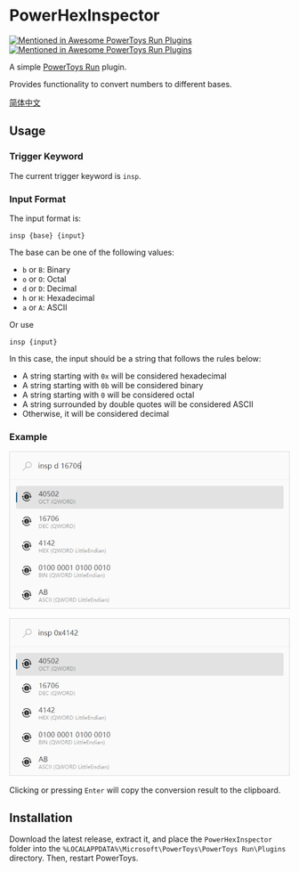 # PowerHexInspector

[![Mentioned in Awesome PowerToys Run Plugins](https://awesome.re/mentioned-badge.svg)](https://github.com/hlaueriksson/awesome-powertoys-run-plugins)
[![Mentioned in Awesome PowerToys Run Plugins](https://awesome.re/mentioned-badge-flat.svg)](https://github.com/hlaueriksson/awesome-powertoys-run-plugins)

A simple [PowerToys Run](https://learn.microsoft.com/en-us/windows/powertoys/run) plugin.

Provides functionality to convert numbers to different bases.

[简体中文](./README_ZH-CN.md)

## Usage

### Trigger Keyword

The current trigger keyword is `insp`.

### Input Format

The input format is:

    insp {base} {input}

The base can be one of the following values:

- `b` or `B`: Binary
- `o` or `O`: Octal
- `d` or `D`: Decimal
- `h` or `H`: Hexadecimal
- `a` or `A`: ASCII

Or use

    insp {input}

In this case, the input should be a string that follows the rules below:

- A string starting with `0x` will be considered hexadecimal
- A string starting with `0b` will be considered binary
- A string starting with `0` will be considered octal
- A string surrounded by double quotes will be considered ASCII
- Otherwise, it will be considered decimal

### Example

![](./Images/examples/ep1.png)

![](./Images/examples/ep2.png)

Clicking or pressing `Enter` will copy the conversion result to the clipboard.

## Installation
Download the latest release, extract it, and place the `PowerHexInspector` folder into the `%LOCALAPPDATA%\Microsoft\PowerToys\PowerToys Run\Plugins` directory. Then, restart PowerToys.